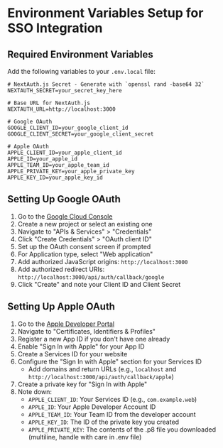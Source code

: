 # Environment Variables Setup for SSO Integration

## Required Environment Variables

Add the following variables to your `.env.local` file:

```
# NextAuth.js Secret - Generate with `openssl rand -base64 32`
NEXTAUTH_SECRET=your_secret_key_here

# Base URL for NextAuth.js
NEXTAUTH_URL=http://localhost:3000

# Google OAuth
GOOGLE_CLIENT_ID=your_google_client_id
GOOGLE_CLIENT_SECRET=your_google_client_secret

# Apple OAuth
APPLE_CLIENT_ID=your_apple_client_id
APPLE_ID=your_apple_id
APPLE_TEAM_ID=your_apple_team_id
APPLE_PRIVATE_KEY=your_apple_private_key
APPLE_KEY_ID=your_apple_key_id
```

## Setting Up Google OAuth

1. Go to the [Google Cloud Console](https://console.cloud.google.com/)
2. Create a new project or select an existing one
3. Navigate to "APIs & Services" > "Credentials"
4. Click "Create Credentials" > "OAuth client ID"
5. Set up the OAuth consent screen if prompted
6. For Application type, select "Web application"
7. Add authorized JavaScript origins: `http://localhost:3000`
8. Add authorized redirect URIs: `http://localhost:3000/api/auth/callback/google`
9. Click "Create" and note your Client ID and Client Secret

## Setting Up Apple OAuth

1. Go to the [Apple Developer Portal](https://developer.apple.com/)
2. Navigate to "Certificates, Identifiers & Profiles"
3. Register a new App ID if you don't have one already
4. Enable "Sign In with Apple" for your App ID
5. Create a Services ID for your website
6. Configure the "Sign In with Apple" section for your Services ID
   - Add domains and return URLs (e.g., `localhost` and `http://localhost:3000/api/auth/callback/apple`)
7. Create a private key for "Sign In with Apple"
8. Note down:
   - `APPLE_CLIENT_ID`: Your Services ID (e.g., `com.example.web`)
   - `APPLE_ID`: Your Apple Developer Account ID
   - `APPLE_TEAM_ID`: Your Team ID from the developer account
   - `APPLE_KEY_ID`: The ID of the private key you created
   - `APPLE_PRIVATE_KEY`: The contents of the .p8 file you downloaded (multiline, handle with care in .env file) 
